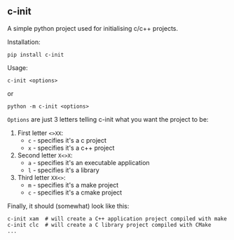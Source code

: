 ## c-init

A simple python project used for initialising c/c++ projects.

Installation:
```
pip install c-init
```

Usage:
```
c-init <options>
```
or
```
python -m c-init <options>
```

`Options` are just 3 letters telling c-init what you want the project to be:
1. First letter `<>XX`:
	- `c` - specifies it's a c project
	- `x` - specifies it's a c++ project
2. Second letter `X<>X`:
	- `a` - specifies it's an executable application
	- `l` - specifies it's a library
3. Third letter `XX<>`:
	- `m` - specifies it's a make project
	- `c` - specifies it's a cmake project

Finally, it should (somewhat) look like this:
```
c-init xam  # will create a C++ application project compiled with make 
c-init clc  # will create a C library project compiled with CMake
...
```
